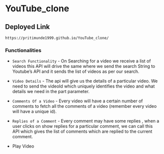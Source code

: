 # YouTube_clone

## Deployed Link  
`https://pritimunde1999.github.io/YouTube_clone/`


### Functionalities
- `Search Functionality` - On Searching for a video we receive a list of videos this API will drive the same where we send the search String to Youtube’s API and it sends the list of videos as per our search.

- `Video Details` - The api will give us the details of a particular video. We need to send the videoId which uniquely identifies the video and what details we need in the part parameter.

- `Comments Of a Video` - Every video will have a certain number of comments to fetch all the comments of a video (remember every video will have a unique id).

- `Replies of a Comment` - Every comment may have some replies , when a user clicks on show replies for a particular comment, we can call this API which gives the list of comments which are replied to the current comment.

- Play Video
